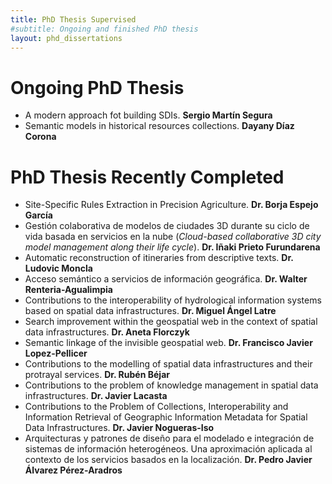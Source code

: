 ```yaml
---
title: PhD Thesis Supervised
#subtitle: Ongoing and finished PhD thesis
layout: phd_dissertations
---
```


# Ongoing PhD Thesis

- A modern approach fot building SDIs. **Sergio Martín Segura**
- Semantic models in historical resources collections. **Dayany Díaz Corona**

# PhD Thesis Recently Completed
- Site-Specific Rules Extraction in Precision Agriculture. **Dr. Borja Espejo García**
- Gestión colaborativa de modelos de ciudades 3D durante su ciclo de vida basada en servicios en la nube (*Cloud-based collaborative 3D city model management along their life cycle*). **Dr. Iñaki Prieto Furundarena**
- Automatic reconstruction of itineraries from descriptive texts. **Dr. Ludovic Moncla**
- Acceso semántico a servicios de información geográfica. **Dr. Walter Renteria-Agualimpia**
- Contributions to the interoperability of hydrological information systems based on spatial data infrastructures. **Dr. Miguel Ángel Latre**
- Search improvement within the geospatial web in the context of spatial data infrastructures. **Dr. Aneta Florczyk**
- Semantic linkage of the invisible geospatial web. **Dr. Francisco Javier Lopez-Pellicer**
- Contributions to the modelling of spatial data infrastructures and their protrayal services. **Dr. Rubén Béjar**
- Contributions to the problem of knowledge management in spatial data infrastructures. **Dr. Javier Lacasta**
- Contributions to the Problem of Collections, Interoperability and Information Retrieval of Geographic Information Metadata for Spatial Data Infrastructures. **Dr. Javier Nogueras-Iso**
- Arquitecturas y patrones de diseño para el modelado e integración de sistemas de información heterogéneos. Una aproximación aplicada al contexto de los servicios basados en la localización. **Dr. Pedro Javier Álvarez Pérez-Aradros**

